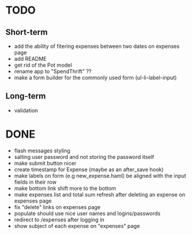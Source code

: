 # TODO

## Short-term

* add the ability of fitering expenses between two dates on expenses page
* add README
* get rid of the Pot model
* rename app to "SpendThrift" ??
* make a form builder for the commonly used form (ul-li-label-input)

## Long-term

* validation

# DONE

* flash messages styling
* salting user password and not storing the password itself
* make submit button nicer
* create timestamp for Expense (maybe as an after_save hook)
* make labels on form (e.g new_expense.haml) be aligned with the input fields in their row
* make bottom link shift more to the bottom
* make expenses list and total sum refresh after deleting an expense on expenses page
* fix "delete" links on expenses page
* populate should use nice user names and logins/passwords
* redirect to /expenses after logging in
* show subject of each expense on "expenses" page


